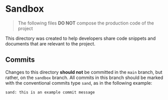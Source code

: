 # Sandbox

> The following files **DO NOT** compose the production code of the project

This directory was created to help developers share code snippets and documents
that are relevant to the project.

## Commits

Changes to this directory **should not** be committed in the `main` branch, but
rather, on the `sandbox` branch. All commits in this branch should be marked
with the conventional commits type `sand`, as in the following example:

```
sand: this is an example commit message
```
